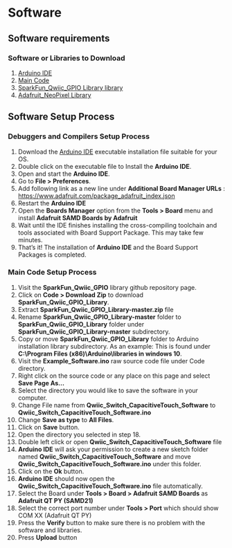 # Software

## Software requirements  

### Software or Libraries to Download

  1. [Arduino IDE](https://www.arduino.cc/en/software)
  2. [Main Code](./Code/)
  3. [SparkFun_Qwiic_GPIO Library library](https://github.com/sparkfun/SparkFun_Qwiic_GPIO_Library)
  6. [Adafruit_NeoPixel Library](https://github.com/adafruit/Adafruit_NeoPixel)



## Software Setup Process

### Debuggers and Compilers Setup Process

  1. Download the [Arduino IDE](https://www.arduino.cc/en/software) executable installation file suitable for your OS.
  2. Double click on the executable file to Install the **Arduino IDE**.
  3. Open and start the **Arduino IDE**.
  4. Go to **File > Preferences**.
  5. Add following link as a new line under **Additional Board Manager URLs** : https://www.adafruit.com/package_adafruit_index.json
  6. Restart the **Arduino IDE**
  7. Open the **Boards Manager** option from the **Tools > Board** menu and install **Adafruit SAMD Boards by Adafruit**
  8. Wait until the IDE finishes installing the cross-compiling toolchain and tools associated with Board Support Package. This may take few minutes.
  9. That’s it! The installation of **Arduino IDE** and the Board Support Packages is completed.

### Main Code Setup Process

  1. Visit the **SparkFun_Qwiic_GPIO** library github repository page.
  2. Click on **Code > Download Zip** to download **SparkFun_Qwiic_GPIO_Library**.
  3. Extract **SparkFun_Qwiic_GPIO_Library-master.zip** file
  4. Rename **SparkFun_Qwiic_GPIO_Library-master** folder to **SparkFun_Qwiic_GPIO_Library** folder under **SparkFun_Qwiic_GPIO_Library-master** subdirectory. 
  5. Copy or move **SparkFun_Qwiic_GPIO_Library** folder to Arduino installation library subdirectory. As an example: This is found under **C:\Program Files (x86)\Arduino\libraries in windows 10**.
  6. Visit the **Example_Software.ino** raw source code file under Code directory.
  7. Right click on the source code or any place on this page and select **Save Page As…**
  8. Select the directory you would like to save the software in your computer. 
  9. Change File name from **Qwiic_Switch_CapacitiveTouch_Software** to **Qwiic_Switch_CapacitiveTouch_Software.ino**
  10. Change **Save as type** to **All Files**.
  11. Click on **Save** button.
  12. Open the directory you selected in step 18.
  13. Double left click or open **Qwiic_Switch_CapacitiveTouch_Software** file
  14. **Arduino IDE** will ask your permission to create a new sketch folder named **Qwiic_Switch_CapacitiveTouch_Software** and move **Qwiic_Switch_CapacitiveTouch_Software.ino** under this folder.
  15. Click on the **Ok** button. 
  16. **Arduino IDE** should now open the **Qwiic_Switch_CapacitiveTouch_Software.ino** file automatically.
  17. Select the Board under **Tools > Board > Adafruit SAMD Boards** as **Adafruit QT PY (SAMD21)**
  18. Select the correct port number under **Tools > Port** which should show COM XX (Adafruit QT PY) 
  19. Press the **Verify** button to make sure there is no problem with the software and libraries. 
  20. Press **Upload** button 


